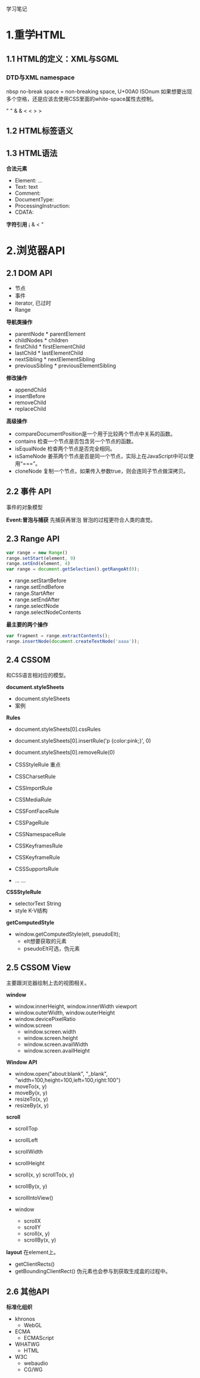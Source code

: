 学习笔记

# 1.重学HTML

## 1.1 HTML的定义：XML与SGML
### DTD与XML namespace
nbsp no-break space = non-breaking space, U+00A0 ISOnum
如果想要出现多个空格，还是应该去使用CSS里面的white-space属性去控制。

&quot; "
&amp;  &
&lt;   <
&gt;   >

## 1.2 HTML标签语义

## 1.3 HTML语法


**合法元素**
* Element: <tagname>...</tagname>
* Text: text
* Comment: <!--comments-->
* DocumentType: <!DOCTYPE html>
* ProcessingInstruction: <?a 1?>
* CDATA: <![CDATA[ ]]>

**字符引用**
&#161;
&amp;
&lt;
&quot;

# 2.浏览器API
## 2.1 DOM API
* 节点
* 事件
* iterator, 已过时
* Range

**导航类操作**
* parentNode                * parentElement
* childNodes                * children
* firstChild                * firstElementChild
* lastChild                 * lastElementChild
* nextSibling               * nextElementSibling
* previousSibling           * previousElementSibling

**修改操作**
* appendChild
* insertBefore
* removeChild
* replaceChild

**高级操作**
* compareDocumentPosition是一个用于比较两个节点中关系的函数。
* contains 检查一个节点是否包含另一个节点的函数。
* isEqualNode 检查两个节点是否完全相同。
* isSameNode 姜茶两个节点是否是同一个节点，实际上在JavaScript中可以使用“===”。
* cloneNode 复制一个节点，如果传入参数true，则会连同子节点做深拷贝。

## 2.2 事件 API
事件的对象模型

**Event:冒泡与捕获**
先捕获再冒泡
冒泡的过程更符合人类的直觉。

## 2.3 Range API

```js
var range = new Range()
range.setStart(element, 9)
range.setEnd(element, 4)
var range = document.getSelection().getRangeAt(0);
```

* range.setStartBefore
* range.setEndBefore
* range.StartAfter
* range.setEndAfter
* range.selectNode
* range.selectNodeContents

**最主要的两个操作**
```js
var fragment = range.extractContents();
range.insertNode(document.createTextNode('aaaa'));
```
## 2.4 CSSOM
和CSS语言相对应的模型。

**document.styleSheets**
* document.styleSheets
* 案例

**Rules**
* document.styleSheets[0].cssRules
* document.styleSheets[0].insertRule('p {color:pink;}', 0)
* document.styleSheets[0].removeRule(0)

* CSSStyleRule 重点
* CSSCharsetRule
* CSSImportRule
* CSSMediaRule
* CSSFontFaceRule
* CSSPageRule
* CSSNamespaceRule
* CSSKeyframesRule
* CSSKeyframeRule
* CSSSupportsRule
* ... ...

**CSSStyleRule**
* selectorText String
* style K-V结构

**getComputedStyle**
* window.getComputedStyle(elt, pseudoElt);
   * elt想要获取的元素
   * pseudoElt可选，伪元素

## 2.5 CSSOM View
主要跟浏览器绘制上去的视图相关。

**window**
* window.innerHeight, window.innerWidth      viewport
* window.outerWidth, window.outerHeight
* window.devicePixelRatio
* window.screen
   * window.screen.width
   * window.screen.height
   * window.screen.availWidth
   * window.screen.availHeight

**Window API**
* window.open("about:blank", "_blank", "width=100,height=100,left=100,right:100")
* moveTo(x, y)
* moveBy(x, y)
* resizeTo(x, y)
* resizeBy(x, y)

**scroll**
* scrollTop
* scrollLeft
* scrollWidth
* scrollHeight
* scroll(x, y) scrollTo(x, y)
* scrollBy(x, y)
* scrollIntoView()

* window
   * scrollX
   * scrollY
   * scroll(x, y)
   * scrollBy(x, y)

**layout**
在element上。

* getClientRects()
* getBoundingClientRect()
伪元素也会参与到获取生成盒的过程中。 

## 2.6 其他API

**标准化组织**
* khronos
   * WebGL
* ECMA
   * ECMAScript
* WHATWG
   * HTML
* W3C
  * webaudio
  * CG/WG